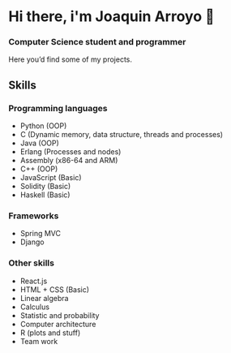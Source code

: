 # Hi there, i'm Joaquin Arroyo 👋
### Computer Science student and programmer

Here you’d find some of my projects.

## Skills
### Programming languages
- Python (OOP)
- C (Dynamic memory, data structure, threads and processes)
- Java (OOP)
- Erlang (Processes and nodes)
- Assembly (x86-64 and ARM)
- C++ (OOP)
- JavaScript (Basic)
- Solidity (Basic)
- Haskell (Basic)

### Frameworks
- Spring MVC
- Django

### Other skills
- React.js
- HTML + CSS (Basic)
- Linear algebra
- Calculus
- Statistic and probability
- Computer architecture
- R (plots and stuff)
- Team work
